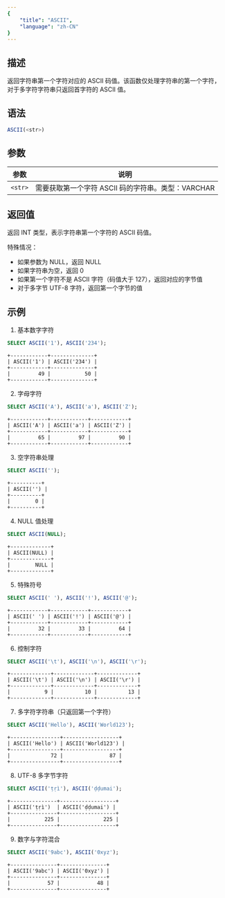 ```yaml
---
{
    "title": "ASCII",
    "language": "zh-CN"
}
---
```


## 描述

返回字符串第一个字符对应的 ASCII 码值。该函数仅处理字符串的第一个字符，对于多字符字符串只返回首字符的 ASCII 值。

## 语法

```sql
ASCII(<str>)
```

## 参数

| 参数 | 说明                      |
|---------|-----------------------------|
| `<str>` | 需要获取第一个字符 ASCII 码的字符串。类型：VARCHAR |

## 返回值

返回 INT 类型，表示字符串第一个字符的 ASCII 码值。

特殊情况：
- 如果参数为 NULL，返回 NULL
- 如果字符串为空，返回 0
- 如果第一个字符不是 ASCII 字符（码值大于 127），返回对应的字节值
- 对于多字节 UTF-8 字符，返回第一个字节的值

## 示例

1. 基本数字字符
```sql
SELECT ASCII('1'), ASCII('234');
```
```text
+------------+--------------+
| ASCII('1') | ASCII('234') |
+------------+--------------+
|         49 |           50 |
+------------+--------------+
```

2. 字母字符
```sql
SELECT ASCII('A'), ASCII('a'), ASCII('Z');
```
```text
+------------+------------+------------+
| ASCII('A') | ASCII('a') | ASCII('Z') |
+------------+------------+------------+
|         65 |         97 |         90 |
+------------+------------+------------+
```

3. 空字符串处理
```sql
SELECT ASCII('');
```
```text
+----------+
| ASCII('') |
+----------+
|        0 |
+----------+
```

4. NULL 值处理
```sql
SELECT ASCII(NULL);
```
```text
+-------------+
| ASCII(NULL) |
+-------------+
|        NULL |
+-------------+
```

5. 特殊符号
```sql
SELECT ASCII(' '), ASCII('!'), ASCII('@');
```
```text
+------------+------------+------------+
| ASCII(' ') | ASCII('!') | ASCII('@') |
+------------+------------+------------+
|         32 |         33 |         64 |
+------------+------------+------------+
```

6. 控制字符
```sql
SELECT ASCII('\t'), ASCII('\n'), ASCII('\r');
```
```text
+-------------+-------------+-------------+
| ASCII('\t') | ASCII('\n') | ASCII('\r') |
+-------------+-------------+-------------+
|           9 |          10 |          13 |
+-------------+-------------+-------------+
```

7. 多字符字符串（只返回第一个字符）
```sql
SELECT ASCII('Hello'), ASCII('World123');
```
```text
+----------------+------------------+
| ASCII('Hello') | ASCII('World123') |
+----------------+------------------+
|             72 |               87 |
+----------------+------------------+
```

8. UTF-8 多字节字符
```sql
SELECT ASCII('ṭṛì'), ASCII('ḍḍumai');
```
```text
+---------------+------------------+
| ASCII('ṭṛì')  | ASCII('ḍḍumai') |
+---------------+------------------+
|           225 |              225 |
+---------------+------------------+
```

9. 数字与字符混合
```sql
SELECT ASCII('9abc'), ASCII('0xyz');
```
```text
+---------------+---------------+
| ASCII('9abc') | ASCII('0xyz') |
+---------------+---------------+
|            57 |            48 |
+---------------+---------------+
```
